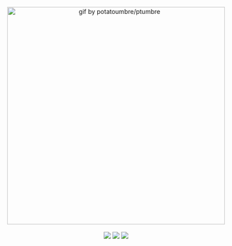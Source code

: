 <div align = 'center'>
  <br/>
  <!-- <img src = 'https://github.com/yangchang-n/HoYoLab-box/assets/104478650/437f3344-11d1-461f-9525-4e31f4ac20f4' width = '405'> -->
  <!-- <img src = 'https://github.com/user-attachments/assets/cedcde01-861e-44d9-8fe0-1f90ac453bfa' width = '374'> -->
  <img src = 'https://github.com/user-attachments/assets/45ea518c-80bb-4a0a-8e7d-fe673c7c2075' width = '498' title = 'gif by potatoumbre/ptumbre'>
  <br/>
  <br/>
  <a href="mailto:tomtomato@naver.com" target="_blank"><img src="https://img.shields.io/badge/email-03C75A?style=for-the-badge&logo=naver&logoColor=white"&link=mailto:tomtomato@naver.com></a>
  <a href="https://discordapp.com/users/285674950772260884" target="_blank"><img src="https://img.shields.io/badge/discord-5865F2?style=for-the-badge&logo=discord&logoColor=white"&link=https://discordapp.com/users/285674950772260884></a>
  <a href="https://steamcommunity.com/id/yangchang-n" target="_blank"><img src="https://img.shields.io/badge/steam-000000?style=for-the-badge&logo=steam&logoColor=white"&link=https://steamcommunity.com/id/yangchang-n></a>
</div>
